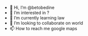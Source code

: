 - 👋 Hi, I’m @betobedine
- 👀 I’m interested in ?
- 🌱 I’m currently learning law
- 💞️ I’m looking to collaborate on world
- 📫 How to reach me google maps

<!---
betobedine/betobedine is a ✨ special ✨ repository because its `README.md` (this file) appears on your GitHub profile.
You can click the Preview link to take a look at your changes.
--->
